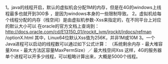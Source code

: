 1。java的线程开启，默认的虚拟机会分配1M的内存，但是在4G的windows上线程最多也就开到300多 ，是因为windows本身的一些限制导致。
2。虚拟机给每个线程分配的内存（栈空间）是由虚拟机参数-Xss来指定的，在不同平台上对应的默认大小可以 在oracle的官方文档上查询到：
http://docs.oracle.com/cd/E13150_01/jrockit_jvm/jrockit/jrdocs/refman /optionX.html
其中，Linux64位默认Xss值为256K，并非1M或10M
3。一个Java进程可以启动的线程数可以通过如下公式计算：
     （系统剩余内存 - 最大堆容量Xmx - 最大方法区容量MaxPermSize）／ 最大栈空间Xss
这样，4G的服务器单个进程可以开多少线程，可以粗略计算出来，大概是5000个线程。